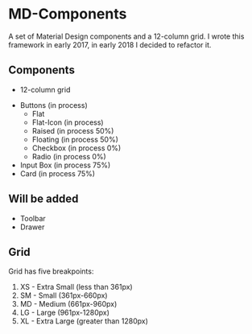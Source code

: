 # MD-Components
A set of Material Design components and a 12-column grid. I wrote this framework in early 2017, in early 2018 I decided to refactor it.

## Components
+ 12-column grid
* Buttons (in process)
  * Flat
  * Flat-Icon (in process)
  * Raised (in process 50%)
  * Floating (in process 50%)
  * Checkbox (in process 0%)
  * Radio (in process 0%)
* Input Box (in process 75%)
* Card (in process 75%)

## Will be added
* Toolbar
* Drawer

## Grid
Grid has five breakpoints:
1. XS - Extra Small (less than 361px)
2. SM - Small (361px-660px)
3. MD - Medium (661px-960px)
4. LG - Large (961px-1280px)
5. XL - Extra Large (greater than 1280px)
